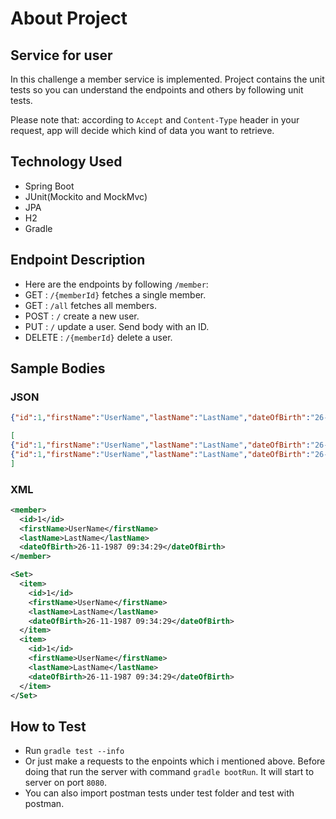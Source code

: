 # About Project #

## Service for user

In this challenge a member service is implemented. Project contains the unit tests so you can understand the endpoints and others by following unit tests.

Please note that: according to `Accept` and `Content-Type` header in your request, app will decide which kind of data you want to retrieve.

## Technology Used
* Spring Boot
* JUnit(Mockito and MockMvc)
* JPA
* H2
* Gradle

## Endpoint Description
* Here are the endpoints by following `/member`:
* GET : `/{memberId}` fetches a single member.
* GET : `/all` fetches all members.
* POST : `/` create a new user.
* PUT : `/` update a user. Send body with an ID.
* DELETE : `/{memberId}` delete a user. 

## Sample Bodies
### JSON
``` json
{"id":1,"firstName":"UserName","lastName":"LastName","dateOfBirth":"26-11-1987 09:34:29"}
```

``` json
[
{"id":1,"firstName":"UserName","lastName":"LastName","dateOfBirth":"26-11-1987 09:34:29"},
{"id":1,"firstName":"UserName","lastName":"LastName","dateOfBirth":"26-11-1987 09:34:29"}
]
```

### XML
```xml
<member>
  <id>1</id>
  <firstName>UserName</firstName>
  <lastName>LastName</lastName>
  <dateOfBirth>26-11-1987 09:34:29</dateOfBirth>
</member>
```
```xml
<Set>
  <item>
    <id>1</id>
    <firstName>UserName</firstName>
    <lastName>LastName</lastName>
    <dateOfBirth>26-11-1987 09:34:29</dateOfBirth>
  </item>
  <item>
    <id>1</id>
    <firstName>UserName</firstName>
    <lastName>LastName</lastName>
    <dateOfBirth>26-11-1987 09:34:29</dateOfBirth>
  </item>
</Set>
```



## How to Test
* Run `gradle test --info`
* Or just make a requests to the enpoints which i mentioned above. Before doing that run the server with command `gradle bootRun`. It will start to server on port `8080`.
* You can also import postman tests under test folder and test with postman.